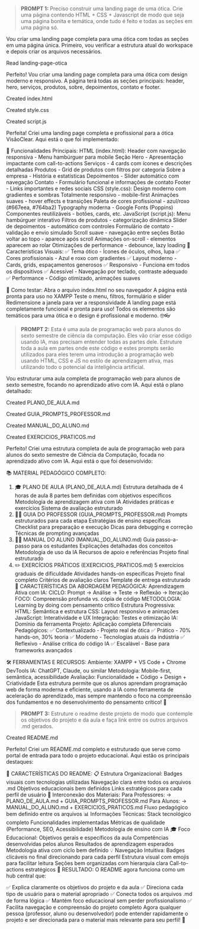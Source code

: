 > **PROMPT 1:**
>Preciso construir uma landing page de uma ótica. Crie uma página contendo HTML + CSS + Javascript de modo que seja uma página bonita e temática, onde tudo é feito e todas as seções em uma página só.

Vou criar uma landing page completa para uma ótica com todas as seções em uma página única. Primeiro, vou verificar a estrutura atual do workspace e depois criar os arquivos necessários.

Read landing-page-otica

Perfeito! Vou criar uma landing page completa para uma ótica com design moderno e responsivo. A página terá todas as seções principais: header, hero, serviços, produtos, sobre, depoimentos, contato e footer.

Created index.html

Created style.css

Created script.js

Perfeita! Criei uma landing page completa e profissional para a ótica VisãoClear. Aqui está o que foi implementado:

🚀 Funcionalidades Principais:
HTML (index.html):
Header com navegação responsiva - Menu hambúrguer para mobile
Seção Hero - Apresentação impactante com call-to-actions
Serviços - 4 cards com ícones e descrições detalhadas
Produtos - Grid de produtos com filtros por categoria
Sobre a empresa - História e estatísticas
Depoimentos - Slider automático com navegação
Contato - Formulário funcional e informações de contato
Footer - Links importantes e redes sociais
CSS (style.css):
Design moderno com gradientes e sombras
Totalmente responsivo - mobile-first
Animações suaves - hover effects e transições
Paleta de cores profissional - azul/roxo (#667eea, #764ba2)
Typography moderna - Google Fonts (Poppins)
Componentes reutilizáveis - botões, cards, etc.
JavaScript (script.js):
Menu hambúrguer interativo
Filtros de produtos - categorização dinâmica
Slider de depoimentos - automático com controles
Formulário de contato - validação e envio simulado
Scroll suave - navegação entre seções
Botão voltar ao topo - aparece após scroll
Animações on-scroll - elementos aparecem ao rolar
Otimizações de performance - debounce, lazy loading
🎨 Características Visuais:
✅ Tema ótico - Ícones de óculos, olhos, lupa ✅ Cores profissionais - Azul e roxo com gradientes ✅ Layout moderno - Cards, grids, espaçamentos generosos
✅ Responsivo - Funciona em todos os dispositivos ✅ Acessível - Navegação por teclado, contraste adequado ✅ Performance - Código otimizado, animações suaves

🚀 Como testar:
Abra o arquivo index.html no seu navegador
A página está pronta para uso no XAMPP
Teste o menu, filtros, formulário e slider
Redimensione a janela para ver a responsividade
A landing page está completamente funcional e pronta para uso! Todos os elementos são temáticos para uma ótica e o design é profissional e moderno. 🤓👓

> **PROMPT 2:**
> Esta é uma aula de programação web para alunos do sexto semestre de ciência da computação. Eles vão criar esse código usando IA, mas precisam entender todas as partes dele. Estruture toda a aula em partes onde este código e estes prompts serão utilizados para eles terem uma introdução a programação web usando HTML, CSS e JS no estilo de aprendizagem ativa, mas utilizando todo o potencial da inteligência artificial.

Vou estruturar uma aula completa de programação web para alunos de sexto semestre, focando no aprendizado ativo com IA. Aqui está o plano detalhado:

Created PLANO_DE_AULA.md

Created GUIA_PROMPTS_PROFESSOR.md

Created MANUAL_DO_ALUNO.md

Created EXERCICIOS_PRATICOS.md

Perfeito! Criei uma estrutura completa de aula de programação web para alunos do sexto semestre de Ciência da Computação, focada no aprendizado ativo com IA. Aqui está o que foi desenvolvido:

📚 MATERIAL PEDAGÓGICO COMPLETO:
1. 🎓 PLANO DE AULA (PLANO_DE_AULA.md)
Estrutura detalhada de 4 horas de aula
8 partes bem definidas com objetivos específicos
Metodologia de aprendizagem ativa com IA
Atividades práticas e exercícios
Sistema de avaliação estruturado
2. 🧑‍🏫 GUIA DO PROFESSOR (GUIA_PROMPTS_PROFESSOR.md)
Prompts estruturados para cada etapa
Estratégias de ensino específicas
Checklist para preparação e execução
Dicas para debugging e correção
Técnicas de prompting avançadas
3. 👨‍🎓 MANUAL DO ALUNO (MANUAL_DO_ALUNO.md)
Guia passo-a-passo para os estudantes
Explicações detalhadas dos conceitos
Metodologia de uso da IA
Recursos de apoio e referências
Projeto final estruturado
4. ✏️ EXERCÍCIOS PRÁTICOS (EXERCICIOS_PRATICOS.md)
5 exercícios graduais de dificuldade
Atividades hands-on específicas
Projeto final completo
Critérios de avaliação claros
Template de entrega estruturado
🎯 CARACTERÍSTICAS DA ABORDAGEM PEDAGÓGICA:
Aprendizagem Ativa com IA:
CICLO: Prompt → Análise → Teste → Reflexão → Iteração
FOCO: Compreensão profunda vs. cópia de código
METODOLOGIA: Learning by doing com pensamento crítico
Estrutura Progressiva:
HTML: Semântica e estrutura
CSS: Layout responsivo e animações
JavaScript: Interatividade e UX
Integração: Testes e otimização
IA: Domínio da ferramenta
Projeto: Aplicação completa
Diferenciais Pedagógicos:
✅ Contextualizado - Projeto real de ótica
✅ Prático - 70% hands-on, 30% teoria
✅ Moderno - Tecnologias atuais da indústria
✅ Reflexivo - Análise crítica do código IA
✅ Escalável - Base para frameworks avançados

🛠️ FERRAMENTAS E RECURSOS:
Ambiente: XAMPP + VS Code + Chrome DevTools
IA: ChatGPT, Claude, ou similar
Metodologia: Mobile-first, semântica, acessibilidade
Avaliação: Funcionalidade + Código + Design + Criatividade
Esta estrutura permite que os alunos aprendam programação web de forma moderna e eficiente, usando a IA como ferramenta de aceleração do aprendizado, mas sempre mantendo o foco na compreensão dos fundamentos e no desenvolvimento do pensamento crítico! 🚀

> **PROMPT 3:**
> Estruture o readme deste projeto de modo que contemple os objetivos do projeto e da aula e faça link entre os outros arquivos .md gerados.

Created README.md

Perfeito! Criei um README.md completo e estruturado que serve como portal de entrada para todo o projeto educacional. Aqui estão os principais destaques:

🎯 CARACTERÍSTICAS DO README:
📋 Estrutura Organizacional:
Badges visuais com tecnologias utilizadas
Navegação clara entre todos os arquivos .md
Objetivos educacionais bem definidos
Links estratégicos para cada perfil de usuário
🔗 Interconexão dos Materiais:
Para Professores: → PLANO_DE_AULA.md + GUIA_PROMPTS_PROFESSOR.md
Para Alunos: → MANUAL_DO_ALUNO.md + EXERCICIOS_PRATICOS.md
Fluxo pedagógico bem definido entre os arquivos
📊 Informações Técnicas:
Stack tecnológico completo
Funcionalidades implementadas
Métricas de qualidade (Performance, SEO, Acessibilidade)
Metodologia de ensino com IA
🎓 Foco Educacional:
Objetivos gerais e específicos da aula
Competências desenvolvidas pelos alunos
Resultados de aprendizagem esperados
Metodologia ativa com ciclo bem definido
💡 Navegação Intuitiva:
Badges clicáveis no final direcionando para cada perfil
Estrutura visual com emojis para facilitar leitura
Seções bem organizadas com hierarquia clara
Call-to-actions estratégicos
🚀 RESULTADO:
O README agora funciona como um hub central que:

✅ Explica claramente os objetivos do projeto e da aula
✅ Direciona cada tipo de usuário para o material apropriado
✅ Conecta todos os arquivos .md de forma lógica
✅ Mantém foco educacional sem perder profissionalismo
✅ Facilita navegação e compreensão do projeto completo
Agora qualquer pessoa (professor, aluno ou desenvolvedor) pode entender rapidamente o projeto e ser direcionada para o material mais relevante para seu perfil! 🎯